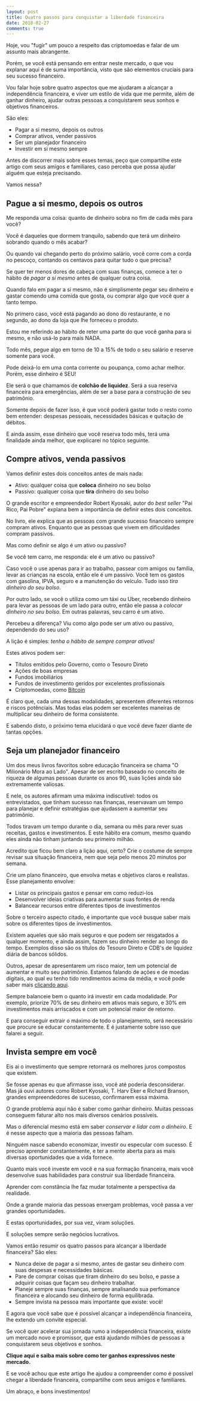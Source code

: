 ```yaml
---
layout: post
title: Quatro passos para conquistar a liberdade financeira
date: 2018-02-27
comments: true
---
```


Hoje, vou "fugir" um pouco a respeito das criptomoedas e falar de um assunto mais abrangente.

Porém, se você está pensando em entrar neste mercado, o que vou explanar aqui é de suma importância, visto que são elementos cruciais para seu sucesso financeiro.

Vou falar hoje sobre quatro aspectos que me ajudaram a alcançar a independência financeira, e viver um estilo de vida que me permite, além de ganhar dinheiro, ajudar outras pessoas a conquistarem seus sonhos e objetivos financeiros.

São eles:

* Pagar a si mesmo, depois os outros
* Comprar ativos, vender passivos
* Ser um planejador financeiro
* Investir em si mesmo sempre

Antes de discorrer mais sobre esses temas, peço que compartilhe este artigo com seus amigos e familiares, caso perceba que possa ajudar alguém que esteja precisando.

Vamos nessa?

## Pague a si mesmo, depois os outros

Me responda uma coisa: quanto de dinheiro sobra no fim de cada mês para você?

Você é daqueles que dormem tranquilo, sabendo que terá um dinheiro sobrando quando o mês acabar? 

Ou quando vai chegando perto do próximo salário, você corre com a corda no pescoço, contando os centavos para quitar tudo o que precisa?

Se quer ter menos dores de cabeça com suas finanças, comece a ter o hábito de *pagar a si mesmo* antes de qualquer outra coisa.

Quando falo em pagar a si mesmo, não é simplismente pegar seu dinheiro e gastar comendo uma comida que gosta, ou comprar algo que você quer a tanto tempo.

No primero caso, você está pagando ao dono do restaurante, e no segundo, ao dono da loja que lhe forneceu o produto.

Estou me referindo ao hábito de reter uma parte do que você ganha para si mesmo, e não usá-lo para mais NADA.

Todo mês, pegue algo em torno de 10 a 15% de todo o seu salário e reserve somente para você. 

Pode deixá-lo em uma conta corrente ou poupança, como achar melhor. Porém, esse dinheiro é SEU!

Ele será o que chamamos de **colchão de liquidez**. Será a sua reserva financeira para emergências, além de ser a base para a construção de seu patrimônio.

Somente depois de fazer isso, é que você poderá gastar todo o resto como bem entender: despesas pessoais, necessidades básicas e quitação de débitos.

E ainda assim, esse dinheiro que você reserva todo mês, terá uma finalidade ainda melhor, que explicarei no tópico seguinte.

## Compre ativos, venda passivos

Vamos definir estes dois conceitos antes de mais nada:

* Ativo: qualquer coisa que **coloca** dinheiro no seu bolso
* Passivo: qualquer coisa que **tira** dinheiro do seu bolso

O grande escritor e empreendedor Robert Kyosaki, autor do *best seller* "Pai Rico, Pai Pobre" explana bem a importância de definir estes dois conceitos.

No livro, ele explica que as pessoas com grande sucesso financeiro sempre compram ativos. Enquanto que as pessoas que vivem em dificuldades compram passivos.

Mas como definir se algo é um ativo ou passivo?

Se você tem carro, me responda: ele é um ativo ou passivo?

Caso você o use apenas para ir ao trabalho, passear com amigos ou família, levar as crianças na escola, então ele é um passivo. Você tem os gastos com gasolina, IPVA, seguro e a manutenção do veículo. Tudo isso *tira dinheiro do seu bolso*.

Por outro lado, se você o utiliza como um táxi ou Uber, recebendo dinheiro para levar as pessoas de um lado para outro, então ele passa a *colocar dinheiro no seu bolso*. Em outras palavras, seu carro é um ativo.

Percebeu a diferença? Viu como algo pode ser um ativo ou passivo, dependendo do seu uso?

A lição é simples: *tenha o hábito de sempre comprar ativos!*

Estes ativos podem ser:

* Títulos emitidos pelo Governo, como o Tesouro Direto
* Ações de boas empresas
* Fundos imobiliários
* Fundos de investimento geridos por excelentes profissionais
* Criptomoedas, como [Bitcoin](https://cmoretti01.gibthub.io/mentoring)

É claro que, cada uma dessas modalidades, apresentem diferentes retornos e riscos potênciais. Mas todas elas podem ser excelentes maneiras de multiplicar seu dinheiro de forma consistente.

E sabendo disto, o próximo tema elucidará o que você deve fazer diante de tantas opções.

## Seja um planejador financeiro

Um dos meus livros favoritos sobre educação financeira se chama "O Milionário Mora ao Lado". Apesar de ser escrito baseado no conceito de riqueza de algumas pessoas durante os anos 90, suas lições ainda são extremamente valiosas.

E nele, os autores afirmam uma máxima indiscutível: todos os entrevistados, que tinham sucesso nas finanças, reservavam um tempo para planejar e definir estratégias que ajudassem a aumentar seu patrimônio.

Todos tiravam um tempo durante o dia, semana ou mês para rever suas receitas, gastos e investimentos. E este hábito era comum, mesmo quando eles ainda não tinham juntando seu primeiro milhão.

Acredito que ficou bem claro a lição aqui, certo? Crie o costume de sempre revisar sua situação financeira, nem que seja pelo menos 20 minutos por semana.

Crie um plano financeiro, que envolva metas e objetivos claros e realistas. Esse planejamento envolve:

* Listar os principais gastos e pensar em como reduzi-los
* Desenvolver ideias criativas para aumentar suas fontes de renda
* Balancear recursos entre diferentes tipos de investimentos

Sobre o terceiro aspecto citado, é importante que você busque saber mais sobre os diferentes tipos de investimentos.

Existem aqueles que são mais seguros e que podem ser resgatados a qualquer momento, e ainda assim, fazem seu dinheiro render ao longo do tempo. Exemplos disso são os títulos do Tesouro Direto e CDB's de liquidez diária de bancos sólidos.

Outros, apesar de apresentarem um risco maior, tem um potencial de aumentar e muito seu patrimônio. Estamos falando de ações e de moedas digitais, ao qual eu tenho tido rendimentos acima da média, e você pode saber mais [clicando aqui](https://cmoretti01.github.io/mentoring).

Sempre balanceie bem o quanto irá investir em cada modalidade. Por exemplo, priorize 70% de seu dinheiro em ativos mais seguro, e 30% em investimentos mais arriscados e com um potencial maior de retorno.

E para conseguir extrair o máximo de todo o planejamento, será necessário que procure se educar constantemente. E é justamente sobre isso que falarei a seguir.

## Invista sempre em você

Eis ai o investimento que sempre retornará os melhores juros compostos que existem.

Se fosse apenas eu que afirmasse isso, você até poderia desconsiderar. Mas já ouvi autores como Robert Kyosaki, T. Harv Eker e Richard Branson, grandes empreendedores de sucesso, confirmarem essa máxima.

O grande problema aqui não é saber como ganhar dinheiro. Muitas pessoas conseguem faturar alto nos mais diversos cenários possíveis.

Mas o diferencial mesmo está em saber *conservar e lidar com o dinheiro*. E é nesse aspecto que a maioria das pessoas falham.

Ninguém nasce sabendo economizar, investir ou especular com sucesso. É preciso aprender constantemente, e ter a mente aberta para as mais diversas oportunidades que a vida fornece.

Quanto mais você investe em você e na sua formação financeira, mais você desenvolve suas habilidades para construir sua liberdade financeira.

Aprender com constância lhe faz mudar totalmente a perspectiva da realidade. 

Onde a grande maioria das pessoas enxergam problemas, você passa a ver grandes oportunidades.

E estas oportunidades, por sua vez, viram soluções.

E soluções sempre serão negócios lucrativos.

Vamos então resumir os quatro passos para alcançar a liberdade financeira? São eles:

* Nunca deixe de pagar a si mesmo, antes de gastar seu dinheiro com suas despesas e necessidades básicas.
* Pare de comprar coisas que tiram dinheiro do seu bolso, e passe a adquirir coisas que façam seu dinheiro trabalhar.
* Planeje sempre suas finanças, sempre analisando sua perfomance financeira e alocando seu dinheiro de forma equilibrada.
* Sempre invista na pessoa mais importante que existe: você!

E agora que você sabe que é possível alcançar a independência financeira, lhe extendo um convite especial.

Se você quer acelerar sua jornada rumo a independência financeira, existe um mercado novo e promissor, que está ajudando milhões de pessoas a conquistarem seus objetivos e sonhos.

**Clique aqui e saiba mais sobre como ter ganhos expressivos neste mercado.**

E se você achou que este artigo lhe ajudou a compreender como é possível chegar a liberdade financeira, compartilhe com seus amigos e familiares.

Um abraço, e bons investimentos!